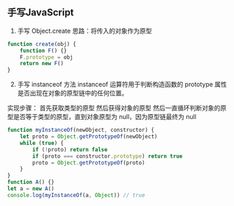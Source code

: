 ## 手写JavaScript

1. 手写 Object.create
思路：将传入的对象作为原型

```js
function create(obj) {
    function F() {}
    F.prototype = obj
    return new F()
}
```

2. 手写 instanceof 方法
instanceof 运算符用于判断构造函数的 prototype 属性是否出现在对象的原型链中的任何位置。

实现步骤：
首先获取类型的原型
然后获得对象的原型
然后一直循环判断对象的原型是否等于类型的原型，直到对象原型为 null，因为原型链最终为 null

```js
function myInstanceOf(newObject, constructor) {
	let proto = Object.getPrototypeOf(newObject)
	while (true) {
		if (!proto) return false
		if (proto === constructor.prototype) return true
		proto = Object.getPrototypeOf(proto)
	}
}
function A() {}
let a = new A()
console.log(myInstanceOf(a, Object)) // true

```